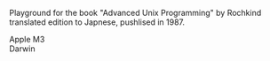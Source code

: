 Playground for the book "Advanced Unix Programming" by Rochkind translated edition to Japnese, pushlised in 1987.

Apple M3  
Darwin
